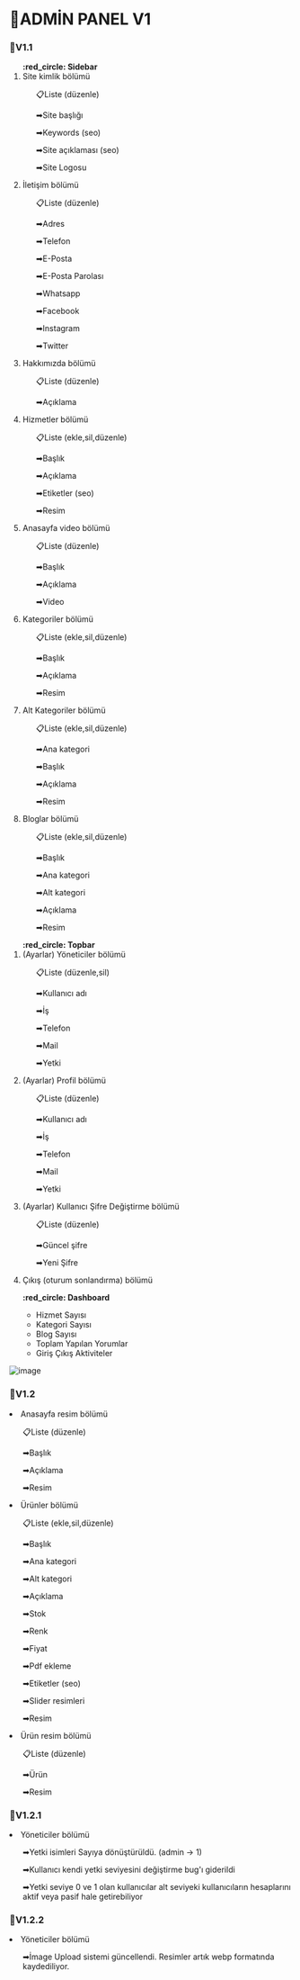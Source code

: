 <link href="https://fonts.googleapis.com/css2?family=Material+Icons" rel="stylesheet">

<link href="https://fonts.googleapis.com/css2?family=Material+Symbols" rel="stylesheet">
<link href="https://fonts.googleapis.com/css2?family=Material+Icons" rel="stylesheet">

<link href="https://fonts.googleapis.com/css2?family=Material+Symbols" rel="stylesheet">
<h1>📌ADMİN PANEL V1</h1>
<H3>🔗V1.1</H3>
<ol>
    <b>:red_circle: Sidebar</b>
    <li>Site kimlik bölümü
        <ul>
            <li style="list-style-type: none;">
                <p>📋Liste (düzenle)</p>
                <p>➡Site başlığı</p>
                <p>➡Keywords (seo)</p>
                <p>➡Site açıklaması (seo)</p>
                <p>➡Site Logosu</p>
            </li>
        </ul>
    </li>
    <li>İletişim bölümü
        <ul>
            <li style="list-style-type: none;">
                <p>📋Liste (düzenle)</p>
                <p>➡Adres</p>
                <p>➡Telefon</p>
                <p>➡E-Posta</p>
                <p>➡E-Posta Parolası</p>
                <p>➡Whatsapp</p>
                <p>➡Facebook</p>
                <p>➡Instagram</p>
                <p>➡Twitter</p>
            </li>
        </ul>
    </li>
    <li>Hakkımızda bölümü
        <ul>
            <li style="list-style-type: none;">
                <p>📋Liste (düzenle)</p>
                <p>➡Açıklama</p>
            </li>
        </ul>
    </li>
    <li>Hizmetler bölümü
        <ul>
            <li style="list-style-type: none;">
                <p>📋Liste (ekle,sil,düzenle)</p>
                <p>➡Başlık</p>
                <p>➡Açıklama</p>
                <p>➡Etiketler (seo)</p>
                <p>➡Resim</p>
            </li>
        </ul>
    </li>
    <li>Anasayfa video bölümü
        <ul>
            <li style="list-style-type: none;">
                <p>📋Liste (düzenle)</p>
                <p>➡Başlık</p>
                <p>➡Açıklama</p>
                <p>➡Video</p>
            </li>
        </ul>
    </li>
    <li>Kategoriler bölümü
        <ul>
            <li style="list-style-type: none;">
                <p>📋Liste (ekle,sil,düzenle)</p>
                <p>➡Başlık</p>
                <p>➡Açıklama</p>
                <p>➡Resim</p>
            </li>
        </ul>
    </li>
    <li>Alt Kategoriler bölümü
        <ul>
            <li style="list-style-type: none;">
                <p>📋Liste (ekle,sil,düzenle)</p>
                <p>➡Ana kategori</p>
                <p>➡Başlık</p>
                <p>➡Açıklama</p>
                <p>➡Resim</p>
            </li>
        </ul>
    </li>
    <li>Bloglar bölümü
        <ul>
            <li style="list-style-type: none;">
                <p>📋Liste (ekle,sil,düzenle)</p>
                <p>➡Başlık</p>
                <p>➡Ana kategori</p>
                <p>➡Alt kategori</p>
                <p>➡Açıklama</p>
                <p>➡Resim</p>
            </li>
        </ul>
    </li>
</ol>

<ol>
    <b>:red_circle: Topbar</b>
    <li>(Ayarlar) Yöneticiler bölümü
        <ul>
            <li style="list-style-type: none;">
                <p>📋Liste (düzenle,sil)</p>
                <p>➡Kullanıcı adı</p>
                <p>➡İş</p>
                <p>➡Telefon</p>
                <p>➡Mail</p>
                <p>➡Yetki</p>
            </li>
        </ul>
    </li>
    <li>(Ayarlar) Profil bölümü
        <ul>
            <li style="list-style-type: none;">
                <p>📋Liste (düzenle)</p>
                <p>➡Kullanıcı adı</p>
                <p>➡İş</p>
                <p>➡Telefon</p>
                <p>➡Mail</p>
                <p>➡Yetki</p>
            </li>
        </ul>
    </li>
    <li>(Ayarlar) Kullanıcı Şifre Değiştirme bölümü
        <ul>
            <li style="list-style-type: none;">
                <p>📋Liste (düzenle)</p>
                <p>➡Güncel şifre</p>
                <p>➡Yeni Şifre</p>
            </li>
        </ul>
    </li>
    <li>Çıkış (oturum sonlandırma) bölümü
    </li>
</ol>

<ol>
    <b>:red_circle: Dashboard</b>
    <ul>
        <li>Hizmet Sayısı</li>
        <li>Kategori Sayısı</li>
        <li>Blog Sayısı</li>
        <li>Toplam Yapılan Yorumlar</li>
        <li>Giriş Çıkış Aktiviteler</li>
    </ul>
</ol>

![image](https://user-images.githubusercontent.com/77548161/182669198-6d4afb09-9b94-429d-b91d-46ef80cc3396.png)

<H3>🔗V1.2</H3>
<li>Anasayfa resim bölümü
    <ul>
        <li style="list-style-type: none;">
            <p>📋Liste (düzenle)</p>
            <p>➡Başlık</p>
            <p>➡Açıklama</p>
            <p>➡Resim</p>
        </li>
    </ul>
</li>

<li>Ürünler bölümü
    <ul>
        <li style="list-style-type: none;">
            <p>📋Liste (ekle,sil,düzenle)</p>
            <p>➡Başlık</p>
            <p>➡Ana kategori</p>
            <p>➡Alt kategori</p>
            <p>➡Açıklama</p>
            <p>➡Stok</p>
            <p>➡Renk</p>
            <p>➡Fiyat</p>
            <p>➡Pdf ekleme</p>
            <p>➡Etiketler (seo)</p>
            <p>➡Slider resimleri</p>
            <p>➡Resim</p>
        </li>
    </ul>
</li>

<li>Ürün resim bölümü
    <ul>
        <li style="list-style-type: none;">
            <p>📋Liste (düzenle)</p>
            <p>➡Ürün</p>
            <p>➡Resim</p>
        </li>
    </ul>
</li>
</ol>

<H3>🔗V1.2.1</H3>
<li> Yöneticiler bölümü
    <ul>
        <li style="list-style-type: none;">
            <p>➡Yetki isimleri Sayıya dönüştürüldü. (admin -> 1)</p>
            <p>➡Kullanıcı kendi yetki seviyesini değiştirme bug'ı giderildi</p>
            <p>➡Yetki seviye 0 ve 1 olan kullanıcılar alt seviyeki kullanıcıların hesaplarını aktif veya pasif hale getirebiliyor</p>
        </li>
    </ul>
</li>

<H3>🔗V1.2.2</H3>
<li> Yöneticiler bölümü
    <ul>
        <li style="list-style-type: none;">
            <p>➡İmage Upload sistemi güncellendi. Resimler artık webp formatında kaydediliyor.</p> 
        </li>
    </ul>
</li>
